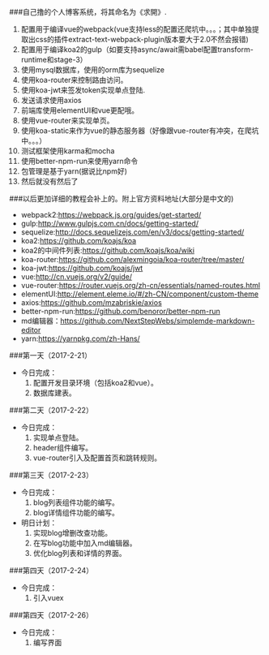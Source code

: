###自己撸的个人博客系统，将其命名为《求開》.
1. 配置用于编译vue的webpack(vue支持less的配置还爬坑中。。。；其中单独提取出css的插件extract-text-webpack-plugin版本要大于2.0不然会报错)
2. 配置用于编译koa2的gulp（如要支持async/await需babel配置transform-runtime和stage-3）
3. 使用mysql数据库，使用的orm库为sequelize
4. 使用koa-router来控制路由访问。
5. 使用koa-jwt来签发token实现单点登陆.
6. 发送请求使用axios
7. 前端库使用elementUI和vue更配哦。
8. 使用vue-router来实现单页。
9. 使用koa-static来作为vue的静态服务器（好像跟vue-router有冲突，在爬坑中。。。）
10. 测试框架使用karma和mocha
11. 使用better-npm-run来使用yarn命令
12. 包管理是基于yarn(据说比npm好)
13. 然后就没有然后了  

###以后更加详细的教程会补上的。附上官方资料地址(大部分是中文的)
+ webpack2:https://webpack.js.org/guides/get-started/
+ gulp:http://www.gulpjs.com.cn/docs/getting-started/
+ sequelize:http://docs.sequelizejs.com/en/v3/docs/getting-started/
+ koa2:https://github.com/koajs/koa
+ koa2的中间件列表:https://github.com/koajs/koa/wiki
+ koa-router:https://github.com/alexmingoia/koa-router/tree/master/
+ koa-jwt:https://github.com/koajs/jwt
+ vue:http://cn.vuejs.org/v2/guide/
+ vue-router:https://router.vuejs.org/zh-cn/essentials/named-routes.html
+ elementUI:http://element.eleme.io/#/zh-CN/component/custom-theme
+ axios:https://github.com/mzabriskie/axios
+ better-npm-run:https://github.com/benoror/better-npm-run
+ md编辑器：https://github.com/NextStepWebs/simplemde-markdown-editor
+ yarn:https://yarnpkg.com/zh-Hans/


###第一天（2017-2-21）
* 今日完成：
	1. 配置开发目录环境（包括koa2和vue）。
	2. 数据库建表。

###第二天（2017-2-22）
* 今日完成：
	1. 实现单点登陆。
	2. header组件编写。
	3. vue-router引入及配置首页和跳转规则。

###第三天（2017-2-23）
* 今日完成：
    1. blog列表组件功能的编写。
    2. blog详情组件功能的编写。  
* 明日计划：
    1. 实现blog增删改查功能。
    2. 在写blog功能中加入md编辑器。
    3. 优化blog列表和详情的界面。

###第四天（2017-2-24）
* 今日完成：
	1. 引入vuex


###第四天（2017-2-26）
* 今日完成：
	1. 编写界面
